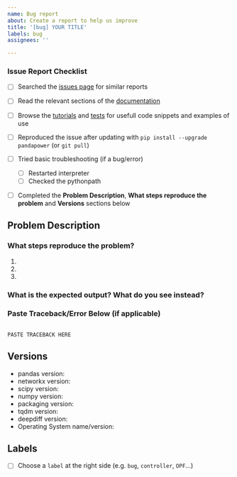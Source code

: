 ```yaml
---
name: Bug report
about: Create a report to help us improve
title: '[bug] YOUR TITLE'
labels: bug
assignees: ''

---
```


<!--- **PLEASE READ:** When submitting here, please ensure you've completed the following checklist and checked the boxes to confirm. Bug reports without it may be closed. Thanks! --->

### Issue Report Checklist

* [ ] Searched the [issues page](https://github.com/e2nIEE/pandapower/issues) for similar reports
* [ ] Read the relevant sections of the [documentation](https://pandapower.readthedocs.io/en/latest/about.html) 
* [ ] Browse the [tutorials](https://github.com/e2nIEE/pandapower/tree/develop/tutorials) and [tests](https://github.com/e2nIEE/pandapower/tree/develop/pandapower/test) for usefull code snippets and examples of use
* [ ] Reproduced the issue after updating with `pip install --upgrade pandapower` (or `git pull`)
* [ ] Tried basic troubleshooting (if a bug/error)
    * [ ] Restarted interpreter
    * [ ] Checked the pythonpath
* [ ] Completed the **Problem Description**, **What steps reproduce the problem** and **Versions** sections below


## Problem Description



### What steps reproduce the problem?

1. 
2. 
3. 

### What is the expected output? What do you see instead?



### Paste Traceback/Error Below (if applicable)
<!--- Copy from error dialog or View > Panes > Internal Console --->

```python-traceback

PASTE TRACEBACK HERE

```

## Versions
<!--- You can get this information from the "pip list" or "conda list" command
from the Anaconda Prompt/Terminal/command line . --->

* pandas version: 
* networkx version: 
* scipy version: 
* numpy version: 
* packaging version: 
* tqdm version: 
* deepdiff version: 
* Operating System name/version: 


## Labels
* [ ] Choose a `label` at the right side (e.g. `bug`, `controller`, `OPF`...)